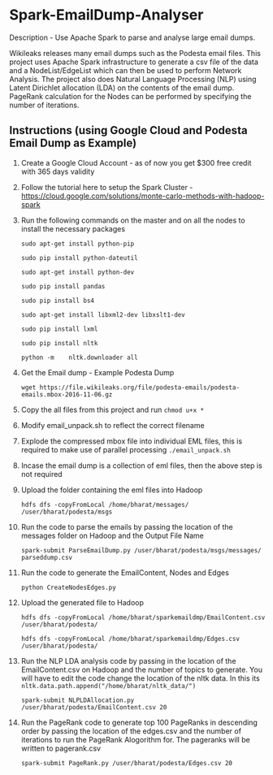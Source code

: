 # Spark-EmailDump-Analyser
Description - Use Apache Spark to parse and analyse large email dumps. 

Wikileaks releases many email dumps such as the Podesta email files. This project uses Apache Spark infrastructure to generate a csv file of the data and a NodeList/EdgeList which can then be used to perform Network Analysis.
The project also does Natural Language Processing (NLP) using Latent Dirichlet allocation (LDA) on the contents of the email dump.
PageRank calculation for the Nodes can be performed by specifying the number of iterations.

## Instructions (using Google Cloud and Podesta Email Dump as Example)
1. Create a Google Cloud Account - as of now you get $300 free credit with 365 days validity
1. Follow the tutorial here to setup the Spark Cluster - https://cloud.google.com/solutions/monte-carlo-methods-with-hadoop-spark
1. Run the following commands on the master and on all the nodes to install the necessary packages

    `sudo apt-get install python-pip`
    
    `sudo pip install python-dateutil`
    
    `sudo apt-get install python-dev`
    
    `sudo pip install pandas`
    
    `sudo pip install bs4`
    
    `sudo apt-get install libxml2-dev libxslt1-dev`
    
    `sudo pip install lxml`
    
    `sudo pip install nltk`
    
    `python -m    nltk.downloader all`
1. Get the Email dump - Example Podesta Dump 

    `wget https://file.wikileaks.org/file/podesta-emails/podesta-emails.mbox-2016-11-06.gz`
1. Copy the all files from this project and run `chmod u+x *`
1. Modify email_unpack.sh to reflect the correct filename
1. Explode the compressed mbox file into individual EML files, this is required to make use of parallel processing `./email_unpack.sh`
1. Incase the email dump is a collection of eml files, then the above step is not required
1. Upload the folder containing the eml files into Hadoop 

    `hdfs dfs -copyFromLocal /home/bharat/messages/ /user/bharat/podesta/msgs`
1. Run the code to parse the emails by passing the location of the messages folder on Hadoop and the Output File Name

    `spark-submit ParseEmailDump.py /user/bharat/podesta/msgs/messages/ parseddump.csv`
1. Run the code to generate the EmailContent, Nodes and Edges

    `python CreateNodesEdges.py`

1. Upload the generated file to Hadoop

    `hdfs dfs -copyFromLocal /home/bharat/sparkemaildmp/EmailContent.csv /user/bharat/podesta/`
    
    `hdfs dfs -copyFromLocal /home/bharat/sparkemaildmp/Edges.csv /user/bharat/podesta/`
1. Run the NLP LDA analysis code by passing in the location of the EmailContent.csv on Hadoop and the number of topics to generate. You will have to edit the code change the location of the nltk data. In this its `nltk.data.path.append("/home/bharat/nltk_data/")`
    
    `spark-submit NLPLDAllocation.py /user/bharat/podesta/EmailContent.csv 20`
    
1. Run the PageRank code to generate top 100 PageRanks in descending order by passing the location of the edges.csv and the number of iterations to run the PageRank Alogorithm for. The pageranks will be written to pagerank.csv

    `spark-submit PageRank.py /user/bharat/podesta/Edges.csv 20`
   



